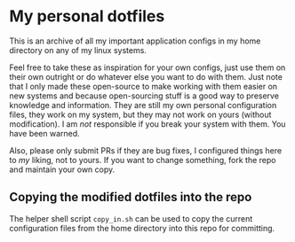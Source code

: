 # My personal dotfiles
This is an archive of all my important application configs in my home directory on any of my linux systems.

Feel free to take these as inspiration for your own configs, just use them on their own outright or do whatever else you want to do with them.
Just note that I only made these open-source to make working with them easier on new systems and because open-sourcing stuff is a good way to preserve knowledge and information.
They are still my own personal configuration files, they work on my system, but they may not work on yours (without modification).
I am *not* responsible if you break your system with them. You have been warned.

Also, please only submit PRs if they are bug fixes, I configured things here to *my* liking, not to yours.
If you want to change something, fork the repo and maintain your own copy.

## Copying the modified dotfiles into the repo
The helper shell script `copy_in.sh` can be used to copy the current configuration files from the home directory into this repo for committing.
